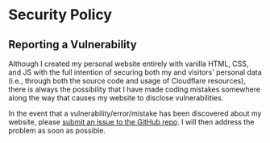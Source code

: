 # Security Policy

## Reporting a Vulnerability

Although I created my personal website entirely with vanilla HTML, CSS, and JS with the full intention of securing both my and visitors' personal data (i.e., through both the source code and usage of Cloudflare resources), there is always the possibility that I have made coding mistakes somewhere along the way that causes my website to disclose vulnerabilities.

In the event that a vulnerability/error/mistake has been discovered about my website, please [submit an issue to the GitHub repo](https://github.com/PaulTran47/paultran47.github.io/issues). I will then address the problem as soon as possible.
